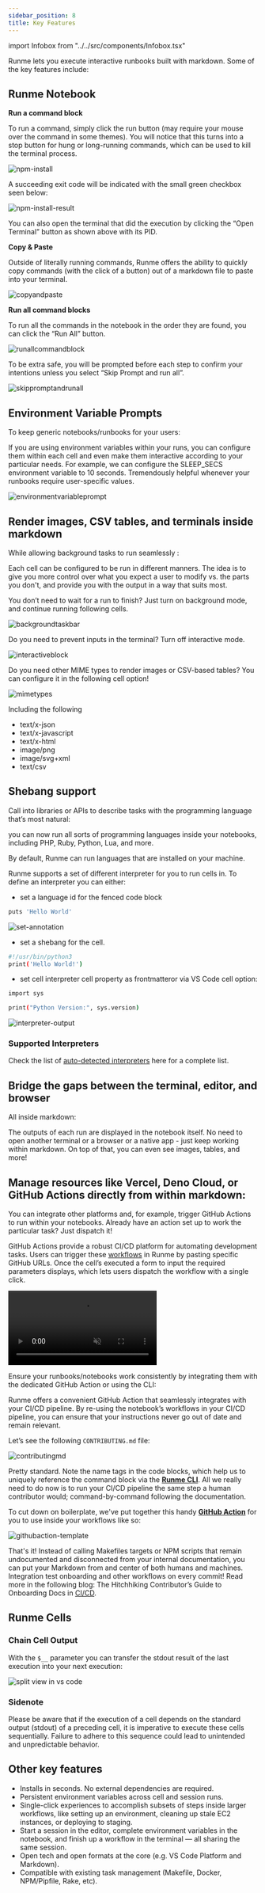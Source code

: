 ```yaml
---
sidebar_position: 8
title: Key Features
---
```


import Infobox from "../../src/components/Infobox.tsx"

Runme lets you execute interactive runbooks built with markdown. Some of the key features include:

## Runme Notebook

**Run a command block**

To run a command, simply click the run button (may require your mouse over the command in some themes). You will notice that this turns into a stop button for hung or long-running commands, which can be used to kill the terminal process.

![npm-install](../static/img/npm-install.png)

A succeeding exit code will be indicated with the small green checkbox seen below:

![npm-install-result](../static/img/npm-install-result.png)

You can also open the terminal that did the execution by clicking the “Open Terminal” button as shown above with its PID.

**Copy & Paste**

Outside of literally running commands, Runme offers the ability to quickly copy commands (with the click of a button) out of a markdown file to paste into your terminal.

![copyandpaste](../static/img/copyandpaste.png)

**Run all command blocks**

To run all the commands in the notebook in the order they are found, you can click the “Run All” button.

![runallcommandblock](../static/img/runallcomandblocks.png)

To be extra safe, you will be prompted before each step to confirm your intentions unless you select “Skip Prompt and run all”.

![skippromptandrunall](../static/img/skippromptandrunall.png)

## Environment Variable Prompts

To keep generic notebooks/runbooks for your users:

If you are using environment variables within your runs, you can configure them within each cell and even make them interactive according to your particular needs. For example, we can configure the SLEEP_SECS environment variable to 10 seconds. Tremendously helpful whenever your runbooks require user-specific values.

![environmentvariableprompt](../static/img/envvarprompts.png)

## Render images, CSV tables, and terminals inside markdown

While allowing background tasks to run seamlessly :

Each cell can be configured to be run in different manners. The idea is to give you more control over what you expect a user to modify vs. the parts you don't, and provide you with the output in a way that suits most.

You don’t need to wait for a run to finish? Just turn on background mode, and continue running following cells.

![backgroundtaskbar](../static/img/backgroundtaskbar.png)

Do you need to prevent inputs in the terminal? Turn off interactive mode.

![interactiveblock](../static/img/interactivecblock.png)

Do you need other MIME types to render images or CSV-based tables? You can configure it in the following cell option!

![mimetypes](../static/img/mimetypes.png)

Including the following

- text/x-json
- text/x-javascript
- text/x-html
- image/png
- image/svg+xml
- text/csv

## Shebang support

Call into libraries or APIs to describe tasks with the programming language that’s most natural:

you can now run all sorts of programming languages inside your notebooks, including PHP, Ruby, Python, Lua, and more.

By default, Runme can run languages that are installed on your machine.

Runme supports a set of different interpreter for you to run cells in. To define an interpreter you can either:

- set a language id for the fenced code block

```sh {"id":"01HKB2KCYS7Y97X9A8K3CDP0Z1"}
puts 'Hello World'
```

![set-annotation](../static/img/interpreterruby.png)

- set a shebang for the cell.

```sh {"id":"01HKMCNEJFN01DA4WRC187AYYK"}
#!/usr/bin/python3
print('Hello World!')
```

- set cell interpreter cell property as frontmatteror via VS Code cell option:

```sh {"id":"01HKB2N47GFSSPVZBTMK3X89W5"}
import sys

print("Python Version:", sys.version)
```

![interpreter-output](../static/img/interpreter-output.png)

### Supported Interpreters

Check the list of [auto-detected interpreters](https://docs.runme.dev/configuration/shebang#list-of-auto-detected-language-runtimes) here for a complete list.

## Bridge the gaps between the terminal, editor, and browser

All inside markdown:

The outputs of each run are displayed in the notebook itself. No need to open another terminal or a browser or a native app - just keep working within markdown. On top of that, you can even see images, tables, and more!

## Manage resources like Vercel, Deno Cloud, or GitHub Actions directly from within markdown:

You can integrate other platforms and, for example, trigger GitHub Actions to run within your notebooks. Already have an action set up to work the particular task? Just dispatch it!

GitHub Actions provide a robust CI/CD platform for automating development tasks. Users can trigger these [workflows](https://docs.github.com/en/actions/using-workflows/about-workflows) in Runme by pasting specific GitHub URLs. Once the cell’s executed a form to input the required parameters displays, which lets users dispatch the workflow with a single click.

<video autoPlay loop muted playsInline controls>
  <source src="/videos/release-github-action.mp4" type="video/mp4" />
  <source src="/videos/release-github-action.webm" type="video/webm" />
</video>

Ensure your runbooks/notebooks work consistently by integrating them with the dedicated GitHub Action or using the CLI:

Runme offers a convenient GitHub Action that seamlessly integrates with your CI/CD pipeline. By re-using the notebook’s workflows in your CI/CD pipeline, you can ensure that your instructions never go out of date and remain relevant.

Let’s see the following `CONTRIBUTING.md` file:

![contributingmd](../static/img/contributingmd.png)

Pretty standard. Note the name tags in the code blocks, which help us to uniquely reference the command block via the **[Runme CLI](https://docs.runme.dev/install#runme-cli)**. All we really need to do now is to run your CI/CD pipeline the same step a human contributor would; command-by-command following the documentation.

To cut down on boilerplate, we've put together this handy **[GitHub Action](https://github.com/stateful/runme-action/)** for you to use inside your workflows like so:

![githubaction-template](../static/img/github-action-template.png)

That's it! Instead of calling Makefiles targets or NPM scripts that remain undocumented and disconnected from your internal documentation, you can put your Markdown from and center of both humans and machines. Integration test onboarding and other workflows on every commit! Read more in the following blog: The Hitchhiking Contributor’s Guide to Onboarding Docs in [CI/CD](https://runme.dev/blog/guide-to-onboarding-docs-in-ci).

## Runme Cells

### Chain Cell Output

With the `$__` parameter you can transfer the stdout result of the last execution into your next execution:

![split view in vs code](../static/img/last-cell-result.gif)

### Sidenote

Please be aware that if the execution of a cell depends on the standard output (stdout) of a preceding cell, it is imperative to execute these cells sequentially. Failure to adhere to this sequence could lead to unintended and unpredictable behavior.

## Other key features

- Installs in seconds. No external dependencies are required.
- Persistent environment variables across cell and session runs.
- Single-click experiences to accomplish subsets of steps inside larger workflows, like setting up an environment, cleaning up stale EC2 instances, or deploying to staging.
- Start a session in the editor, complete environment variables in the notebook, and finish up a workflow in the terminal — all sharing the same session.
- Open tech and open formats at the core (e.g. VS Code Platform and Markdown).
- Compatible with existing task management (Makefile, Docker, NPM/Pipfile, Rake, etc).
